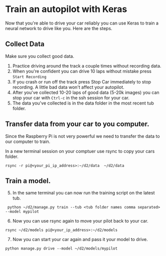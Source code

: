 # Train an autopilot with Keras

Now that you're able to drive your car reliably you can use Keras to train a
neural network to drive like you. Here are the steps.

## Collect Data

Make sure you collect good data. 

1. Practice driving around the track a couple times without recording data.
2. When you're confident you can drive 10 laps without mistake press `Start Recording`
3. If you crash or run off the track press Stop Car immediately to stop recording. 
A little bad data won't affect your autopilot. 
4. After you've collected 10-20 laps of good data (5-20k images) you can stop 
your car with `Ctrl-c` in the ssh session for your car.
5. The data you've collected is in the data folder in the most recent tub folder.


## Transfer data from your car to you computer. 

Since the Raspberry Pi is not very powerful we need to transfer the data
to our computer to train. 

In a new terminal session on your comptuer use rsync to copy your cars 
folder. 
```
rsync -r pi@<your_pi_ip_address>:~/d2/data  ~/d2/data
```


## Train a model.
5. In the same terminal you can now run the training script on the latest tub.
```
 python ~/d2/manage.py train --tub <tub folder names comma separated> --model mypilot
```

6. Now you can use rsync again to move your pilot back to your car. 
```
rsync ~/d2/models pi@<your_ip_address>:~/d2/models
```

7. Now you can start your car again and pass it your model to drive.
```
python manage.py drive --model ~/d2/models/mypilot
```
